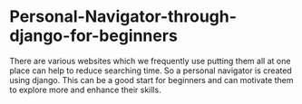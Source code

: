 # Personal-Navigator-through-django-for-beginners
There are various websites which we frequently use putting them all at one place can help to reduce searching time. So a personal navigator is created using django. This can be a good start for beginners and can motivate them to explore more and enhance their skills.
